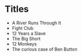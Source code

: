 # Titles

- A River Runs Through It
- Fight Club
- 12 Years a Slave
- The Big Short
- 12 Monkeys
- The curious case of Ben Button

